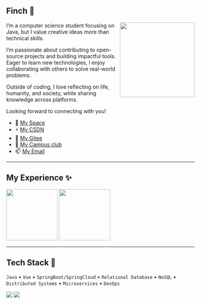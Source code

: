 ## Finch 👋

<a href="#"><img align="right" src="https://github.com/isPainting/isPainting/raw/main/images/banner.gif" width="200px" height="200px" /></a>

I’m a computer science student focusing on Java, but I value creative ideas more than technical skills.

I’m passionate about contributing to open-source projects and building impactful tools. Eager to learn new technologies, I enjoy collaborating with others to solve real-world problems.

Outside of coding, I love reflecting on life, humanity, and society, while sharing knowledge across platforms. 

Looking forward to connecting with you!


- 🔭 <a href="http://47.94.183.162">My Space</a>
- ⚡ <a href="https://blog.csdn.net/weixin_73195042">My CSDN</a>
- 🌱 <a href="https://gitee.com/fu-shenqi">My Gitee</a>
- 👯 <a href="https://osc.tsguas.cn/">My Campus club</a>
- 📫 <a href="mailto:1418875140@qq.com">My Email</a>

---

## My Experience ✨

<img align="" height="137px" src="https://github-readme-stats.vercel.app/api?username=finch04&hide_title=true&hide_border=true&show_icons=true&include_all_commits=true&line_height=21&bg_color=0,EC6C6C,FFD479,FFFC79,73FA79&theme=graywhite&locale=cn" />
<img align="" height="137px" src="https://github-readme-stats.vercel.app/api/top-langs/?username=finch04&hide_title=true&hide_border=true&layout=compact&bg_color=0,73FA79,73FDFF,D783FF&theme=graywhite&locale=cn" />

---

## Tech Stack 🔧

`Java` • `Vue` • `SpringBoot/SpringCloud` • `Relational Database` • `NoSQL` • `Distributed Systems` • `Microservices` • `DevOps`


<a href="https://github.com/finch04" alt="https://github.com/isPainting"><img src="https://img.shields.io/static/v1?style=for-the-badge&label=CREATED%20BY&message=Finch&color=000000"></a>
<a href="https://github.com/finch04" alt="https://github.com/isPainting/isPainting/"><img src="https://img.shields.io/static/v1?style=for-the-badge&label=LICENSE&message=MIT&color=000000"></a>
